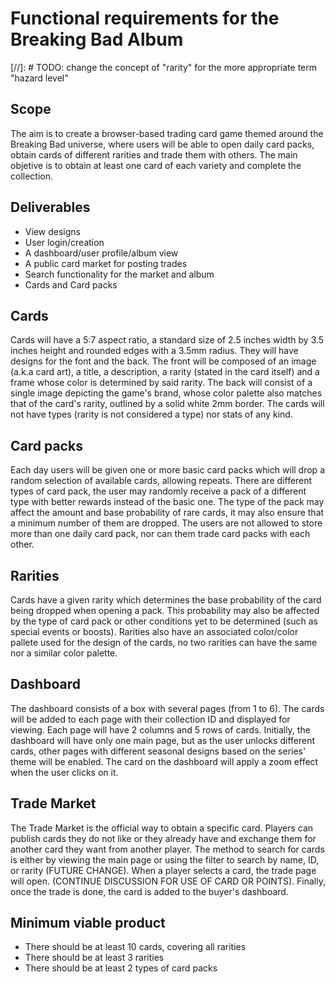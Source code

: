# Functional requirements for the Breaking Bad Album

[//]: # TODO: change the concept of "rarity" for the more appropriate term "hazard level"

## Scope

The aim is to create a browser-based trading card game themed around the
Breaking Bad universe, where users will be able to open daily card packs, obtain
cards of different rarities and trade them with others. The main objetive is
to obtain at least one card of each variety and complete the collection.

## Deliverables

- View designs
- User login/creation
- A dashboard/user profile/album view
- A public card market for posting trades
- Search functionality for the market and album
- Cards and Card packs

## Cards

Cards will have a 5:7 aspect ratio, a standard size of 2.5 inches width by 3.5
inches height and rounded edges with a 3.5mm radius. They will have designs for
the font and the back. The front will be composed of an image (a.k.a card art),
a title, a description, a rarity (stated in the card itself) and a frame whose
color is determined by said rarity. The back will consist of a single image
depicting the game's brand, whose color palette also matches that of the card's
rarity, outlined by a solid white 2mm border. The cards will not have types
(rarity is not considered a type) nor stats of any kind.

## Card packs

Each day users will be given one or more basic card packs which will drop a
random selection of available cards, allowing repeats. There are different types
of card pack, the user may randomly receive a pack of a different type with
better rewards instead of the basic one. The type of the pack may affect the
amount and base probability of rare cards, it may also ensure that a minimum
number of them are dropped. The users are not allowed to store more than one daily card
pack, nor can them trade card packs with each other.

## Rarities

Cards have a given rarity which determines the base probability of the card
being dropped when opening a pack. This probability may also be affected by the
type of card pack or other conditions yet to be determined (such as special
events or boosts). Rarities also have an associated color/color pallete used for
the design of the cards, no two rarities can have the same nor a similar color
palette.

## Dashboard
The dashboard consists of a box with several pages (from 1 to 6). The cards will be added to each page with their collection ID and displayed for viewing. 
Each page will have 2 columns and 5 rows of cards. 
Initially, the dashboard will have only one main page, but as the user unlocks different cards, other pages with different seasonal designs based on the series' theme will be enabled. 
The card on the dashboard will apply a zoom effect when the user clicks on it.

## Trade Market
The Trade Market is the official way to obtain a specific card.
Players can publish cards they do not like or they already have and exchange them for another card they want from another player.
The method to search for cards is either by viewing the main page or using the filter to search by name, ID, or rarity (FUTURE CHANGE).
When a player selects a card, the trade page will open.
(CONTINUE DISCUSSION FOR USE OF CARD OR POINTS).
Finally, once the trade is done, the card is added to the buyer's dashboard.


## Minimum viable product

- There should be at least 10 cards, covering all rarities
- There should be at least 3 rarities
- There should be at least 2 types of card packs
